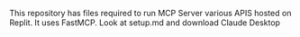 This repository has files required to run MCP Server various APIS hosted on Replit. It uses FastMCP.
Look at setup.md and download Claude Desktop 
